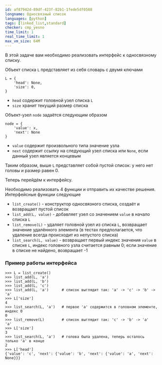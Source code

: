 ```yaml
---
id: af87942d-89df-423f-82b1-1fede5df0588
longname: Односвязный список
languages: [python]
tags: [linked_list,standard]
checker: cmp_yesno
time_limit: 1
real_time_limit: 1
max_vm_size: 64M
---
```



В этой задаче вам необходимо реализовать интерфейс к односвязному списку.

Объект списка `L` представляет из себя словарь с двумя ключами

    L = {
        'head': None,
        'size': 0,
    }

- `head` содержит головной узел списка `L`
- `size` хранит текущий размер списка

Объект-узел `node` задаётся следующим образом

    node = {
        'value': x,
        'next': None
    }

- `value` содержит произвольного типа значение узла
- `next` содержит ссылку на следующий узел списка или `None`, если данный узел является концевым

Таким образом, выше `L` представляет собой пустой список: у него нет головы и размер равен 0.

Теперь перейдём к интерфейсу.

Необходимо реализовать 4 функции и отправить их качестве решения. Интерфейсные функции следующие

- `list_create()` - конструктор односвязного списка, создаёт и возвращает пустой список
- `list_add(L, value)` - добавляет узел со значением `value` в начало списка `L`
- `list_remove(L)` - удаляет головной узел из списка `L`, возвращает значение удалённого элемента (в тестах предполагается, что удаление всегда происходит из непустого списка)
- `list_search(L, value)` - возвращает первый индекс значения `value` в списке `L`, индекс головного узла считается равным 0; если значение в списке не найдено, возвращает -1

### Пример работы интерфейса
    
    >>> L = list_create()
    >>> list_add(L, 'a')
    >>> list_add(L, 'b')
    >>> list_add(L, 'c')
    >>> list_add(L, 'a')      # список выглядит так: 'a' -> 'c' -> 'b' -> 'a'
    >>> L['size']
    4
    >>> list_search(L, 'a')   # первое 'a' содержится в головном элементе, индекс 0
    0
    >>> list_remove(L)        # список выглядит так: 'c' -> 'b' -> 'a'
    'a'
    >>> L['size']
    3
    >>> list_search(L, 'a')   # голова была удалена, теперь осталось только 'a' в конце
    2
    >>> L['head']
    {'value': 'c', 'next': {'value': 'b', 'next': {'value': 'a', 'next': None}}}
